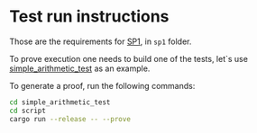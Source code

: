 # Test run instructions

Those are the requirements for [SP1](https://docs.succinct.xyz/getting-started/install.html), in `sp1` folder.

To prove execution one needs to build one of the tests, let`s use [simple_arithmetic_test](./tests/simple_arithmetic_test/) as an example.

To generate a proof, run the following commands:

```sh
cd simple_arithmetic_test
cd script
cargo run --release -- --prove
```
